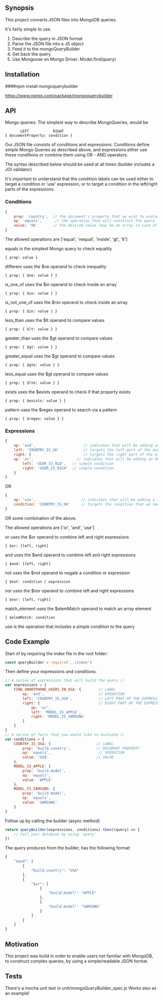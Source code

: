 ## Synopsis

This project converts JSON files into MongoDB queries.

It's fairly simple to use.

1) Describe the query in JSON format
2) Parse the JSON file into a JS object
3) Feed it to the mongoQueryBuilder
4) Get back the query
5) Use Mongoose on Mongo Driver: Model.find(query)

## Installation

####npm install mongoquerybuilder

https://www.npmjs.com/package/mongoquerybuilder

## API

Mongo queries: The simplest way to describe MongoQueries, would be

```
       LEFT           RIGHT
{ documentProperty: condition }
```

Our JSON file consists of conditions and expressions. Conditions define simple Mongo
Queries as described above, and expressions either use these conditions or combine
them using OR - AND operators.

The syntax described below should be used at all times (builder includes a JOI validator)

It's important to understand that the condition labels can be used
either to target a condition in 'use' expression, or to target a condition
in the left/right parts of the expressions.

### Conditions
```javascript
{
    prop: 'country',  // the document's property that we wish to evaluate
    op: 'equals',      // the operation that will construct the query
    value: 'UK'       // the desired value (may be an array in case of the "inside" operatio
}
```

The allowed operations are ['equal', 'nequal', 'inside', 'gt', 'lt']

equals is the simplest Mongo query to check equality
```
{ prop: value }
```
differenr uses the $ne operand to check inequality
```
{ prop: { $ne: value } }
```
is_one_of uses the $in operand to check inside an array
```
{ prop: { $in: value } }
```
is_not_one_of uses the $nin operand to check inside an array
```
{ prop: { $in: value } }
```
less_than uses the $lt operand to compare values
```
{ prop: { $lt: value } }
```
greater_than uses the $gt operand to compare values
```
{ prop: { $gt: value } }
```
greater_equal uses the $gt operand to compare values
```
{ prop: { $gte: value } }
```
less_equal uses the $gt operand to compare values
```
{ prop: { $lte: value } }
```
exists uses the $exists operand to check if that property exists
```
{ prop: { $exists: value } }
```
pattern uses the $regex operand to search via a pattern
```
{ prop: { $regex: value } }
```

### Expressions
```javascript
{
    op: 'and',                      // indicates that will be adding an AND query
    left: 'COUNTRY_IS_UK'           // targets the left part of the expression (in this case a simple condition)
    right: {                        // targets the right part of the expression (in this case, another expression)
    op: 'or',                    // indicates that will be adding an OR query
        left: 'USER_IS_OLD',   // simple condition
        right: 'USER_IS_RICH'  // simple condition
    }
}
```

OR

```javascript
{
    op: 'use',                     // indicates that will be adding a simple condition in the expression
    condition: 'COUNTRY_IS_UK'     // targets the condition that we need to evaluate
}
```
OR some combination of the above.

The allowed operations are ['or', 'and', 'use']

or uses the $or operand to combine left and right expressions
```
{ $or: [left, right]
```
and uses the $and operand to combine left and right expressions
```
{ $and: [left, right]
```
not uses the $not operand to negate a condition or expression
```
{ $not: condition / expression
```
nor uses the $nor operand to combine left and right expressions
```
{ $nor: [left, right]
```
match_element uses the $elemMatch operand to match an array element
```
{ $elemMatch: condition
```
use is the operation that includes a simple condition to the query

## Code Example

Start of by requiring the index file in the root folder:

```javascript
const queryBuilder = require('../index')
```

Then define your expressions and conditions:

```javascript
// A series of expressions that will build the query //
var expressions = {
    FIND_SMARTPHONE_USERS_IN_USA: {        // LABEL
        op: 'and',                         // OPERATION
        left: 'COUNTRY_IS_USA',            // LEFT PART OF THE EXPRESSION
        right: {                           // RIGHT PART OF THE EXPRESSION
            op: 'or',
            left: 'MODEL_IS_APPLE',
            right: 'MODEL_IS_SAMSUNG'
        }
    }
}
// A series of facts that you would like to evaluate //
var conditions = {
    COUNTRY_IS_USA: {                     // LABEL
        prop: 'build.country',            // DOCUMENT PROPERTY
        op: 'equals',                      // OPERATION
        value: 'USA'                      // VALUE
    },
    MODEL_IS_APPLE: {
        prop: 'build.model',
        op: 'equals',
        value: 'APPLE'
    },
    MODEL_IS_SAMSUNG: {
        prop: 'build.model',
        op: 'equals',
        value: 'SAMSUNG'
    }
}
```

Follow up by calling the builder (async method)

```javascript
return queryBuilder(expressions, conditions).then((query) => {
    // Call your database by using 'query'
})
````

The query produces from the builder, has the following format:
```javascript
{
    "$and": [
        {
            "build.country": "USA"
        },
        {
            "$or": [
                {
                    "build.model": "APPLE"
                },
                {
                    "build.model": "SAMSUNG"
                }
            ]
        }
    ]
}
```

## Motivation

This project was build in order to enable users not familiar with MongoDB, to construct complex queries,
by using a simple/readable JSON format.

## Tests

There's a mocha unit test in unit/mongoQueryBuilder_spec.js
Works also as an example!